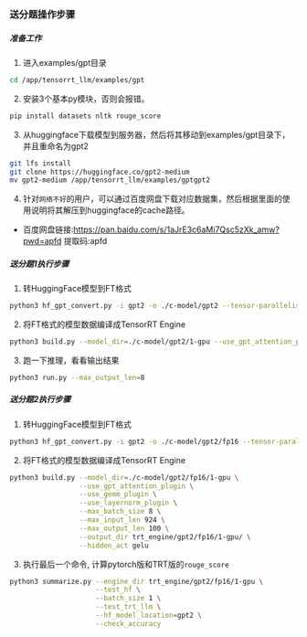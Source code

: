 ### 送分题操作步骤
##### 准备工作
1. 进入examples/gpt目录
```bash
cd /app/tensorrt_llm/examples/gpt
```

2. 安装3个基本py模块，否则会报错。
```bash
pip install datasets nltk rouge_score
```
3. 从huggingface下载模型到服务器，然后将其移动到examples/gpt目录下，并且重命名为gpt2
```bash
git lfs install
git clone https://huggingface.co/gpt2-medium
mv gpt2-medium /app/tensorrt_llm/examples/gptgpt2
```

4. 针对`网络不好`的用户，可以通过百度网盘下载对应数据集，然后根据里面的使用说明将其解压到huggingface的cache路径。
- 百度网盘链接:https://pan.baidu.com/s/1aJrE3c6aMi7Qsc5zXk_amw?pwd=apfd 提取码:apfd


##### 送分题1执行步骤
1. 转HuggingFace模型到FT格式
```bash
python3 hf_gpt_convert.py -i gpt2 -o ./c-model/gpt2 --tensor-parallelism 1 --storage-type float16
```

2. 将FT格式的模型数据编译成TensorRT Engine
```bash
python3 build.py --model_dir=./c-model/gpt2/1-gpu --use_gpt_attention_plugin
```

3. 跑一下推理，看看输出结果
```bash
python3 run.py --max_output_len=8
```


##### 送分题2执行步骤
1. 转HuggingFace模型到FT格式
```bash
python3 hf_gpt_convert.py -i gpt2 -o ./c-model/gpt2/fp16 --tensor-parallelism 1 --storage-type float16
```

2. 将FT格式的模型数据编译成TensorRT Engine
```bash
python3 build.py --model_dir=./c-model/gpt2/fp16/1-gpu \
                 --use_gpt_attention_plugin \
                 --use_gemm_plugin \
                 --use_layernorm_plugin \
                 --max_batch_size 8 \
                 --max_input_len 924 \
                 --max_output_len 100 \
                 --output_dir trt_engine/gpt2/fp16/1-gpu/ \
                 --hidden_act gelu
```
3. 执行最后一个命令, 计算pytorch版和TRT版的`rouge_score`
```bash
python3 summarize.py --engine_dir trt_engine/gpt2/fp16/1-gpu \
                     --test_hf \
                     --batch_size 1 \
                     --test_trt_llm \
                     --hf_model_location=gpt2 \
                     --check_accuracy
```
